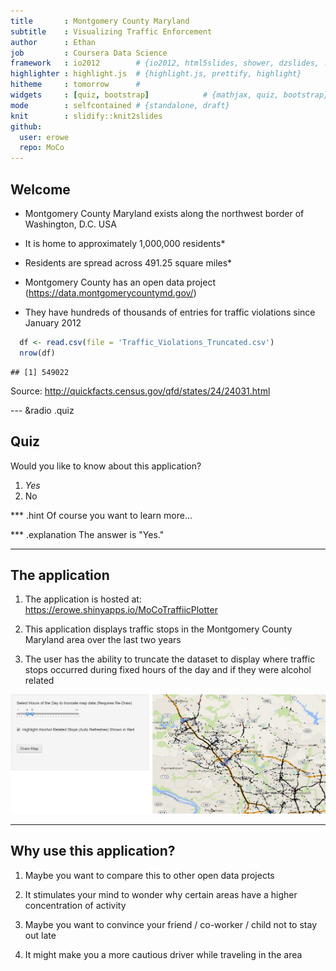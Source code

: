 ```yaml
---
title       : Montgomery County Maryland
subtitle    : Visualizing Traffic Enforcement
author      : Ethan 
job         : Coursera Data Science
framework   : io2012        # {io2012, html5slides, shower, dzslides, ...}
highlighter : highlight.js  # {highlight.js, prettify, highlight}
hitheme     : tomorrow      # 
widgets     : [quiz, bootstrap]            # {mathjax, quiz, bootstrap}
mode        : selfcontained # {standalone, draft}
knit        : slidify::knit2slides
github:
  user: erowe
  repo: MoCo
--- 
```

## Welcome 

- Montgomery County Maryland exists along the northwest border of Washington, D.C. USA

- It is home to approximately 1,000,000 residents*

- Residents are spread across 491.25 square miles*

- Montgomery County has an open data project (https://data.montgomerycountymd.gov/)

- They have hundreds of thousands of entries for traffic violations since January 2012


```r
  df <- read.csv(file = 'Traffic_Violations_Truncated.csv')
  nrow(df)
```

```
## [1] 549022
```

Source: http://quickfacts.census.gov/qfd/states/24/24031.html</p>

--- &radio .quiz
## Quiz

Would you like to know about this application?

1. _Yes_
2. No

*** .hint 
Of course you want to learn more...

*** .explanation 
The answer is "Yes."

---
## The application
1. The application is hosted at: https://erowe.shinyapps.io/MoCoTraffiicPlotter

2. This application displays traffic stops in the Montgomery County Maryland area over the last two years

3. The user has the ability to truncate the dataset to display where traffic stops occurred during fixed hours of the day and if they were alcohol related

<img src = "app.png">


---
## Why use this application?
1. Maybe you want to compare this to other open data projects

2. It stimulates your mind to wonder why certain areas have a higher concentration of activity

3. Maybe you want to convince your friend / co-worker / child not to stay out late

4. It might make you a more cautious driver while traveling in the area
